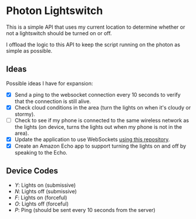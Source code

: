 # Photon Lightswitch

This is a simple API that uses my current location to determine whether or not
a lightswitch should be turned on or off.

I offload the logic to this API to keep the script running on the photon as simple
as possible.

## Ideas

Possible ideas I have for expansion:

- [x] Send a ping to the websocket connection every 10 seconds to verify that the connection is still alive.
- [x] Check cloud conditions in the area (turn the lights on when it's cloudy or
	stormy).
- [ ] Check to see if my phone is connected to the same wireless network as the lights
	(on device, turns the lights out when my phone is not in the area).
- [x] Update the application to use WebSockets [using this repository](https://github.com/hpssjellis/Particle-Spark-Core-Photon-Websocket-Hack).
- [x] Create an Amazon Echo app to support turning the lights on and off by speaking to the Echo.

## Device Codes

- *Y*: Lights on (submissive)
- *N*: Lights off (submissive)
- *F*: Lights on (forceful)
- *O*: Lights off (forceful)
- *P*: Ping (should be sent every 10 seconds from the server)
